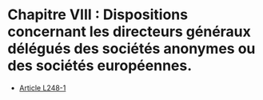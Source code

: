 # Chapitre VIII : Dispositions concernant les directeurs généraux délégués des sociétés anonymes ou des sociétés européennes.

- [Article L248-1](article-l248-1.md)
